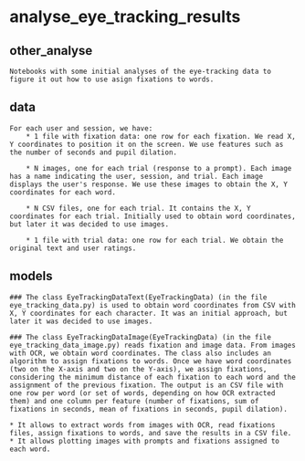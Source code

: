 # analyse_eye_tracking_results
## other_analyse

    Notebooks with some initial analyses of the eye-tracking data to figure it out how to use asign fixations to words.
## data
    For each user and session, we have:
        * 1 file with fixation data: one row for each fixation. We read X, Y coordinates to position it on the screen. We use features such as the number of seconds and pupil dilation.

        * N images, one for each trial (response to a prompt). Each image has a name indicating the user, session, and trial. Each image displays the user's response. We use these images to obtain the X, Y coordinates for each word.

        * N CSV files, one for each trial. It contains the X, Y coordinates for each trial. Initially used to obtain word coordinates, but later it was decided to use images.

        * 1 file with trial data: one row for each trial. We obtain the original text and user ratings.

## models
    ### The class EyeTrackingDataText(EyeTrackingData) (in the file eye_tracking_data.py) is used to obtain word coordinates from CSV with X, Y coordinates for each character. It was an initial approach, but later it was decided to use images.

    ### The class EyeTrackingDataImage(EyeTrackingData) (in the file eye_tracking_data_image.py) reads fixation and image data. From images with OCR, we obtain word coordinates. The class also includes an algorithm to assign fixations to words. Once we have word coordinates (two on the X-axis and two on the Y-axis), we assign fixations, considering the minimum distance of each fixation to each word and the assignment of the previous fixation. The output is an CSV file with one row per word (or set of words, depending on how OCR extracted them) and one column per feature (number of fixations, sum of fixations in seconds, mean of fixations in seconds, pupil dilation).

    * It allows to extract words from images with OCR, read fixations files, assign fixations to words, and save the results in a CSV file.
    * It allows plotting images with prompts and fixations assigned to each word.